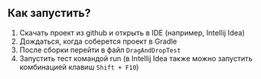 ## Как запустить?
1. Скачать проект из github и открыть в IDE (например, Intellij Idea)
1. Дождаться, когда соберется проект в Gradle
1. После сборки перейти в файл `DragAndDropTest`
1. Запустить тест командой run (в Intellij Idea также можно запустить комбинацией клавиш `Shift + F10`)
